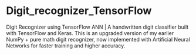 # Digit_recognizer_TensorFlow
Digit Recognizer using TensorFlow ANN | A handwritten digit classifier built with TensorFlow and Keras. This is an upgraded version of my earlier NumPy + pure math digit recognizer, now implemented with Artificial Neural Networks for faster training and higher accuracy.
